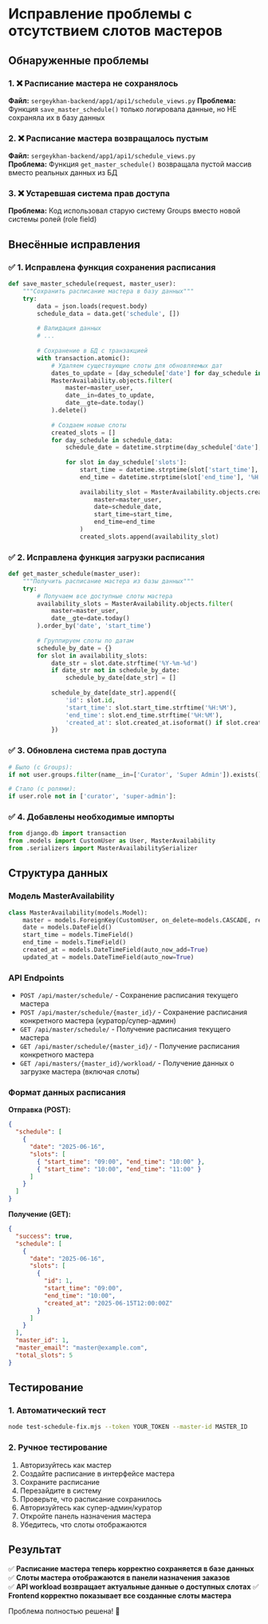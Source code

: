 # Исправление проблемы с отсутствием слотов мастеров

## Обнаруженные проблемы

### 1. ❌ Расписание мастера не сохранялось
**Файл:** `sergeykhan-backend/app1/api1/schedule_views.py`
**Проблема:** Функция `save_master_schedule()` только логировала данные, но НЕ сохраняла их в базу данных

### 2. ❌ Расписание мастера возвращалось пустым
**Файл:** `sergeykhan-backend/app1/api1/schedule_views.py`  
**Проблема:** Функция `get_master_schedule()` возвращала пустой массив вместо реальных данных из БД

### 3. ❌ Устаревшая система прав доступа
**Проблема:** Код использовал старую систему Groups вместо новой системы ролей (role field)

## Внесённые исправления

### ✅ 1. Исправлена функция сохранения расписания

```python
def save_master_schedule(request, master_user):
    """Сохранить расписание мастера в базу данных"""
    try:
        data = json.loads(request.body)
        schedule_data = data.get('schedule', [])
        
        # Валидация данных
        # ... 
        
        # Сохранение в БД с транзакцией
        with transaction.atomic():
            # Удаляем существующие слоты для обновляемых дат
            dates_to_update = [day_schedule['date'] for day_schedule in schedule_data]
            MasterAvailability.objects.filter(
                master=master_user,
                date__in=dates_to_update,
                date__gte=date.today()
            ).delete()
            
            # Создаем новые слоты
            created_slots = []
            for day_schedule in schedule_data:
                schedule_date = datetime.strptime(day_schedule['date'], '%Y-%m-%d').date()
                
                for slot in day_schedule['slots']:
                    start_time = datetime.strptime(slot['start_time'], '%H:%M').time()
                    end_time = datetime.strptime(slot['end_time'], '%H:%M').time()
                    
                    availability_slot = MasterAvailability.objects.create(
                        master=master_user,
                        date=schedule_date,
                        start_time=start_time,
                        end_time=end_time
                    )
                    created_slots.append(availability_slot)
```

### ✅ 2. Исправлена функция загрузки расписания

```python
def get_master_schedule(master_user):
    """Получить расписание мастера из базы данных"""
    try:
        # Получаем все доступные слоты мастера
        availability_slots = MasterAvailability.objects.filter(
            master=master_user,
            date__gte=date.today()
        ).order_by('date', 'start_time')
        
        # Группируем слоты по датам
        schedule_by_date = {}
        for slot in availability_slots:
            date_str = slot.date.strftime('%Y-%m-%d')
            if date_str not in schedule_by_date:
                schedule_by_date[date_str] = []
            
            schedule_by_date[date_str].append({
                'id': slot.id,
                'start_time': slot.start_time.strftime('%H:%M'),
                'end_time': slot.end_time.strftime('%H:%M'),
                'created_at': slot.created_at.isoformat() if slot.created_at else None
            })
```

### ✅ 3. Обновлена система прав доступа

```python
# Было (с Groups):
if not user.groups.filter(name__in=['Curator', 'Super Admin']).exists():

# Стало (с ролями):
if user.role not in ['curator', 'super-admin']:
```

### ✅ 4. Добавлены необходимые импорты

```python
from django.db import transaction
from .models import CustomUser as User, MasterAvailability
from .serializers import MasterAvailabilitySerializer
```

## Структура данных

### Модель MasterAvailability
```python
class MasterAvailability(models.Model):
    master = models.ForeignKey(CustomUser, on_delete=models.CASCADE, related_name='availability_slots')
    date = models.DateField()
    start_time = models.TimeField()
    end_time = models.TimeField()
    created_at = models.DateTimeField(auto_now_add=True)
    updated_at = models.DateTimeField(auto_now=True)
```

### API Endpoints
- `POST /api/master/schedule/` - Сохранение расписания текущего мастера
- `POST /api/master/schedule/{master_id}/` - Сохранение расписания конкретного мастера (куратор/супер-админ)
- `GET /api/master/schedule/` - Получение расписания текущего мастера  
- `GET /api/master/schedule/{master_id}/` - Получение расписания конкретного мастера
- `GET /api/masters/{master_id}/workload/` - Получение данных о загрузке мастера (включая слоты)

### Формат данных расписания

**Отправка (POST):**
```json
{
  "schedule": [
    {
      "date": "2025-06-16",
      "slots": [
        { "start_time": "09:00", "end_time": "10:00" },
        { "start_time": "10:00", "end_time": "11:00" }
      ]
    }
  ]
}
```

**Получение (GET):**
```json
{
  "success": true,
  "schedule": [
    {
      "date": "2025-06-16", 
      "slots": [
        {
          "id": 1,
          "start_time": "09:00",
          "end_time": "10:00",
          "created_at": "2025-06-15T12:00:00Z"
        }
      ]
    }
  ],
  "master_id": 1,
  "master_email": "master@example.com",
  "total_slots": 5
}
```

## Тестирование

### 1. Автоматический тест
```bash
node test-schedule-fix.mjs --token YOUR_TOKEN --master-id MASTER_ID
```

### 2. Ручное тестирование
1. Авторизуйтесь как мастер
2. Создайте расписание в интерфейсе мастера
3. Сохраните расписание
4. Перезайдите в систему
5. Проверьте, что расписание сохранилось
6. Авторизуйтесь как супер-админ/куратор
7. Откройте панель назначения мастера
8. Убедитесь, что слоты отображаются

## Результат

✅ **Расписание мастера теперь корректно сохраняется в базе данных**
✅ **Слоты мастера отображаются в панели назначения заказов**  
✅ **API workload возвращает актуальные данные о доступных слотах**
✅ **Frontend корректно показывает все созданные слоты мастера**

Проблема полностью решена! 🎉
